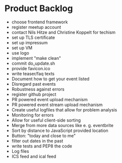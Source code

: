 # Product Backlog
  - choose frontend framework
  - register meetup account
  - contact Nils Hitze and Christine Koppelt for techism
  - set up TLS certificate
  - set up impressum
  - set up VM
  - use logo
  - implement "make clean"
  - commit do_update.sh
  - provide favicon.ico
  - write teaser/faq texts
  - Document how to get your event listed
  - Disregard past events
  - Robustness against errors
  - register github project
  - PR powered event upload mechanism
  - PR powered event stream upload mechanism
  - Create useful logfiles that allow for problem analysis
  - Monitoring for errors
  - Allow for useful client-side sorting
  - Merge from more data sources like e. g. eventbrite
  - Sort by distance to JavaScript provided location
  - Button: "today and close to me"
  - filter out dates in the past
  - write tests and PEP8 the code
  - Log files
  - ICS feed and ical feed

